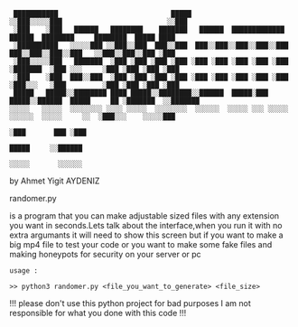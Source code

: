 ```
 ███████████                            █████                                                                    
░░███░░░░░███                          ░░███                                                                     
 ░███    ░███   ██████   ████████    ███████   ██████  █████████████    ██████  ████████     ████████  █████ ████
 ░██████████   ░░░░░███ ░░███░░███  ███░░███  ███░░███░░███░░███░░███  ███░░███░░███░░███   ░░███░░███░░███ ░███ 
 ░███░░░░░███   ███████  ░███ ░███ ░███ ░███ ░███ ░███ ░███ ░███ ░███ ░███████  ░███ ░░░     ░███ ░███ ░███ ░███ 
 ░███    ░███  ███░░███  ░███ ░███ ░███ ░███ ░███ ░███ ░███ ░███ ░███ ░███░░░   ░███         ░███ ░███ ░███ ░███ 
 █████   █████░░████████ ████ █████░░████████░░██████  █████░███ █████░░██████  █████     ██ ░███████  ░░███████ 
░░░░░   ░░░░░  ░░░░░░░░ ░░░░ ░░░░░  ░░░░░░░░  ░░░░░░  ░░░░░ ░░░ ░░░░░  ░░░░░░  ░░░░░     ░░  ░███░░░    ░░░░░███ 
                                                                                             ░███       ███ ░███ 
                                                                                             █████     ░░██████  
                                                                                            ░░░░░       ░░░░░░  
```

by Ahmet Yigit AYDENIZ


randomer.py

is a program that you can make adjustable sized files
with any extension you want in seconds.Lets talk about
the interface,when you run it with no extra argumants 
it will need to show this screen but if you want to make
a big mp4 file to test your code or you want to make some
fake files and making honeypots for security on your server
or pc 

```
usage :

>> python3 randomer.py <file_you_want_to_generate> <file_size>
```


!!! please don't use this python project for bad purposes I am not responsible for what you done with this code !!!

